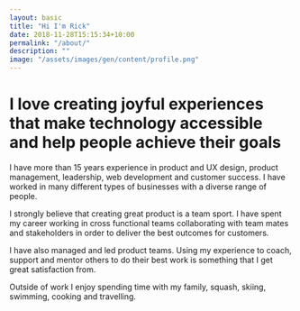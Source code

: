 ```yaml
---
layout: basic
title: "Hi I'm Rick"
date: 2018-11-28T15:15:34+10:00
permalink: "/about/"
description: ""
image: "/assets/images/gen/content/profile.png"
---
```


# I love creating joyful experiences that make technology accessible and help people achieve their goals

I have more than 15 years experience in product and UX design, product management, leadership, web development and customer success. I have worked in many different types of businesses with a diverse range of people.

I strongly believe that creating great product is a team sport. I have spent my career working in cross functional teams collaborating with team mates and stakeholders in order to deliver the best outcomes for customers.

I have also managed and led product teams. Using my experience to coach, support and mentor others to do their best work is something that I get great satisfaction from.

Outside of work I enjoy spending time with my family, squash, skiing, swimming, cooking and travelling.